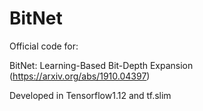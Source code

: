 # BitNet

Official code for:

BitNet: Learning-Based Bit-Depth Expansion (https://arxiv.org/abs/1910.04397)

Developed in Tensorflow1.12 and tf.slim
